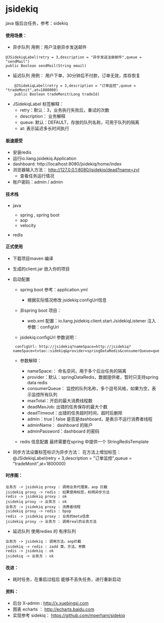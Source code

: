 # jsidekiq
java 版后台任务，参考：sidekiq

#### 使用场景：
- 异步队列
	用例：用户注册异步发送邮件
```
@JSidekiqLabel(retry = 3,description = "异步发送注册邮件",queue = "sendMail")
public Boolean sendMail(String email)
```

- 延迟队列
	用例： 用户下单，30分钟后不付款，订单无效，库存恢复
```
	@JSidekiqLabel(retry = 3,description = "订单监控",queue = "tradeMonit",at=1800000)
	public Boolean tradeMonit(Long tradeId)
```

- JSidekiqLabel 标签解释：
	- retry：默认：3，业务执行失败后，重试的次数
	- description： 业务解释
	- queue: 默认：DEFAULT，存放的队列名称，可用于队列的隔离
	- at: 表示延迟多长时间执行

#### 极速感受
- 安装redis
- 运行io.liang.jsidekiq.Application
- dashboard:  http://localhost:8080/jsidekiq/home/index
- 浏览器输入方法： http://127.0.0.1:8080/jsidekiq/dead?name=zyl
	- 查看任务运行情况
- 账户密码：admin / admin


#### 技术栈
- java
	- spring , spring boot
	- aop
	- velocity

- redis

#### 正式使用
- 下载项目maven 编译
- 生成的client.jar 放入你的项目

- 启动配置
	- spring boot 参考：application.yml
		- 根据实际情况修改 jsidekiq:configUrl信息

	-  非spring boot 项目：
		-  web.xml 配置：io.liang.jsidekiq.client.start.JsidekiqListener 注入参数：configUrl

	-  jsidekiq:configUrl 参数说明：

	```
     configUrl: http://jsidekiq?nameSpace=http://jsidekiq?nameSpace=tvtao::sidekiq&provider=springDataRedis&consumerQueue=queue1,queue2&maxTotal=2&deadMaxJob=90&deadTimeout=60000000&admin=true&adminName=zyl&adminPassword=admin
    ```

	- 参数解释：
		- nameSpace:： 命名空间，用于多个后台任务的隔离
		- provider：默认：springDataRedis，数据提供者，暂时只支持spring data redis
		- consumerQueue： 监控的队列名称，多个逗号风格，如果为空，表示监控所有队列
		- maxTotal：开启的最大消费线程数
		- deadMaxJob: 出错的任务保存的最大个数
		- deadTimeout：出错的任务超时时间，超时后删除
		- admin：true | false 是否是dashboard，是表示不运行消费者线程
		- adminName： dashboard 的账户
		- adminPassword：dashboard 的密码

	- redis 信息配置 最终需要在spring 中提供一个 StringRedisTemplate

- 同步方法设置标签标识为异步方法：
	在方法上增加标签：@JSidekiqLabel(retry = 3,description = "订单监控",queue = "tradeMonit",at=1800000)


#### 时序图：

```sequence
业务方 -> jsidekiq proxy : 调用业务代理类，aop 拦截
jsidekiq proxy -> redis : 如果使用标签，标明异步方法
redis -> jsidekiq proxy : ok
jsidekiq proxy -> 业务方 : ok
业务方 -> jsidekiq proxy : 消费者线程
jsidekiq proxy -> redis : bpop
redis -> jsidekiq proxy : 业务的meta信息
jsidekiq proxy -> 业务方 : 调用real的业务方法
```


- 延迟队列
	使用redies 的 有序队列

```sequence
业务方 -> jsidekiq : 调用方法，aop拦截
jsidekiq -> redis : zadd 类，方法，参数
redis -> jsidekiq : ok
jsidekiq -> 业务方 : ok
```


#### 改进：
- 耗时任务，在重启过程后 能够不丢失任务，进行重新启动

#### 资料：
- 后台  X-admin :  http://x.xuebingsi.com
- 图表 echarts ： http://echarts.baidu.com
- 实现参考 sidekiq： https://github.com/mperham/sidekiq